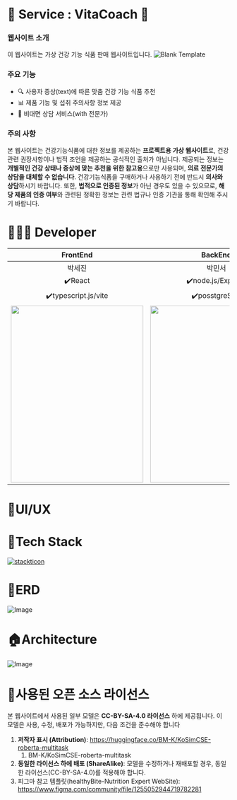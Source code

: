 # 💊 Service : VitaCoach 🌿
### 웹사이트 소개
이 웹사이트는 가상 건강 기능 식품 판매 웹사이트입니다. 
![Blank Template](https://github.com/user-attachments/assets/355ec0c8-52a2-4752-92f6-c54c79653c38)

### 주요 기능
- 🔍 사용자 증상(text)에 따른 맞춤 건강 기능 식품 추천 
- 📊 제품 기능 및 섭취 주의사항 정보 제공
- 🛒 비대면 상담 서비스(with 전문가)
### 주의 사항
본 웹사이트는 건강기능식품에 대한 정보를 제공하는 **프로젝트용 가상 웹사이트**로, 건강 관련 권장사항이나 법적 조언을 제공하는 공식적인 출처가 아닙니다. 제공되는 정보는 **개별적인 건강 상태나 증상에 맞는 추천을 위한 참고용**으로만 사용되며, **의료 전문가의 상담을 대체할 수 없습니다**. 건강기능식품을 구매하거나 사용하기 전에 반드시 **의사와 상담**하시기 바랍니다.
또한, **법적으로 인증된 정보**가 아닌 경우도 있을 수 있으므로, **해당 제품의 인증 여부**와 관련된 정확한 정보는 관련 법규나 인증 기관을 통해 확인해 주시기 바랍니다.

# 👩🏻‍💻 Developer 
|FrontEnd|BackEnd|AI|
|:--:|:--:|:--:|
|박세진|박민서|유채빈|
|✔️React|✔️node.js/Express|✔️fastAPI|
|✔️typescript.js/vite | ✔️posstgreSQL  |✔️figma✔️기획|
| <a href="https://github.com/sejin-coding"><img src="https://github.com/user-attachments/assets/f553dc25-df1d-4dce-a9f5-1456d8936fd0" width="300" height="400"></a> | <a href="https://github.com/m2nsp"><img src="https://github.com/user-attachments/assets/3a59e6fd-69a7-4e52-b9a0-528fd035c9b1" width="300" height="400"></a> | <a hre f="https://github.com/jiuumm"><img src="https://github.com/user-attachments/assets/54c83a16-a73c-48a6-a9c2-5e58ab5439fd" width="300" height="400"></a> |

# 💙UI/UX

# 🔧Tech Stack
[![stackticon](https://firebasestorage.googleapis.com/v0/b/stackticon-81399.appspot.com/o/images%2F1741919202759?alt=media&token=77034d71-83c3-4d4e-84e8-492353944497)](https://github.com/msdio/stackticon)

# 💽ERD
![Image](https://github.com/user-attachments/assets/d1a63000-b7ab-4150-9288-577661bad1da)

# 🏠Architecture
![Image](https://github.com/user-attachments/assets/4f0d4e8b-d286-4546-851c-61cacfe05b65)

# 🔎사용된 오픈 소스 라이선스
본 웹사이트에서 사용된 일부 모델은 **CC-BY-SA-4.0 라이선스** 하에 제공됩니다. 이 모델은 사용, 수정, 배포가 가능하지만, 다음 조건을 준수해야 합니다
1. **저작자 표시 (Attribution)**: https://huggingface.co/BM-K/KoSimCSE-roberta-multitask
    1. BM-K/KoSimCSE-roberta-multitask
2. **동일한 라이선스 하에 배포 (ShareAlike)**: 모델을 수정하거나 재배포할 경우, 동일한 라이선스(CC-BY-SA-4.0)를 적용해야 합니다.
3. 피그마 참고 템플릿(healthyBite-Nutrition Expert WebSite): https://www.figma.com/community/file/1255052944719782281 


